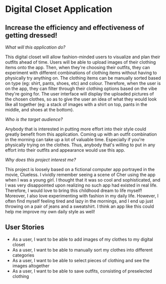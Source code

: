 # Digital Closet Application

## Increase the efficiency and effectiveness of getting dressed!

*What will this application do?*

This digital closet will allow fashion-minded users to visualize and plan their outfits ahead of time. 
Users will be able to upload images of their clothing items onto the app. Then, when they're choosing their outfits, 
they can experiment with different combinations of clothing items without having to physically try anything on.
The clothing items can be manually sorted based on type (eg: shirt, pants, shoes, etc) and colour. 
Therefore, when the user is on the app, they can filter through their clothing options based on the vibe they're going 
for. The user interface will display the uploaded pictures of the chosen clothes, so as to give the user an idea 
of what they would look like all together (eg: a stack of images with a shirt on top, pants in the middle, and shoes 
at the bottom).

*Who is the target audience?*

Anybody that is interested in putting more effort into their style could greatly benefit from this application. 
Coming up with an outfit combination in the morning can take up a lot of valuable time. Especially if you're physically
trying on the clothes. Thus, anybody that's willing to put in any effort into their outfits and appearance would use 
this app.

*Why does this project interest me?*

This project is loosely based on a fictional computer app portrayed in the movie, Clueless. I vividly remember seeing 
a scene of Cher using the app when I was a young girl. I thought that it was so cool and sophisticated, and I was 
very disappointed upon realizing no such app had existed in real life. Therefore, I would love to bring
this childhood dream to life myself! Moreover, I also love experimenting with fashion in my daily life. However, 
I often find myself feeling tired and lazy in the mornings, and I end up just throwing on a pair of jeans and a 
sweatshirt. I think an app like this could help me improve my own daily style as well!

## User Stories
- As a user, I want to be able to add images of my clothes to my digital closet
- As a user, I want to be able to manually sort my clothes into different categories
- As a user, I want to be able to select pieces of clothing and see the images altogether
- As a user, I want to be able to save outfits, consisting of preselected clothing
